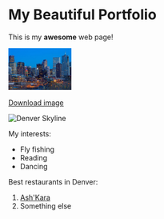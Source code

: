 # My Beautiful Portfolio

This is my **awesome** web page!

<img 
  src="images/Denver_skyline.jpg"
  alt="Denver Skyline" 
  width="25%">

[Download image](https://github.com/eculler/example-page/releases/download/test-tag/Denver_skyline.jpg)

![Denver Skyline](https://upload.wikimedia.org/wikipedia/commons/thumb/e/e8/Denver_skyline.jpg/960px-Denver_skyline.jpg)

My interests:

* Fly fishing
* Reading
* Dancing

Best restaurants in Denver:

1. [Ash'Kara](https://www.ashkaradenver.com/)
2. Something else

